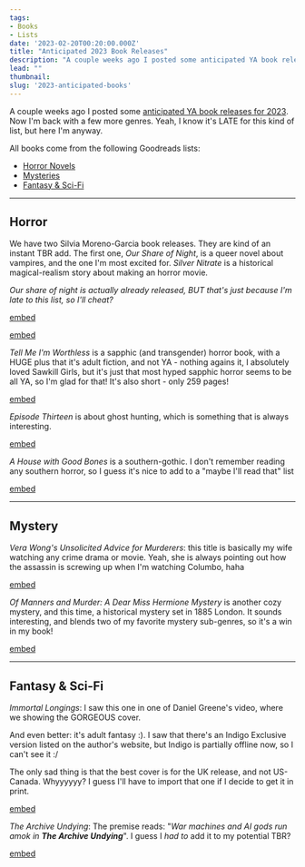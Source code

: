 ```yaml
---
tags:
- Books
- Lists
date: '2023-02-20T00:20:00.000Z'
title: "Anticipated 2023 Book Releases"
description: "A couple weeks ago I posted some anticipated YA book releases for 2023. Now I'm back with a few more genres. Yeah, I know it's LATE for this kind of list, but here I'm anyway."
lead: ""
thumbnail: 
slug: '2023-anticipated-books'
---
```


A couple weeks ago I posted some [anticipated YA book releases for 2023](https://geekosaur.com/post/2023-anticipated-books-ya/). Now I'm back with a few more genres. Yeah, I know it's LATE for this kind of list, but here I'm anyway.

All books come from the following Goodreads lists:
- [Horror Novels](https://www.goodreads.com/blog/show/2507-the-most-anticipated-horror-novels-of-2023)
- [Mysteries](https://www.goodreads.com/blog/show/2440-2023-s-most-anticipated-mysteries-thrillers)
- [Fantasy & Sci-Fi](https://www.goodreads.com/blog/show/2514-2023-s-most-anticipated-new-fantasy-and-science-fiction)

***

## Horror

We have two Silvia Moreno-Garcia book releases. They are kind of an instant TBR add. The first one, _Our Share of Night_, is a queer novel about vampires, and the one I'm most excited for. _Silver Nitrate_ is a historical magical-realism story about making an horror movie.

_Our share of night is actually already released, BUT that's just because I'm late to this list, so I'll cheat?_

[embed](https://www.publishersweekly.com/9780451495143)

[embed](https://www.penguinrandomhouse.com/books/668250/silver-nitrate-by-silvia-moreno-garcia/)

_Tell Me I'm Worthless_ is a sapphic (and transgender) horror book, with a HUGE plus that it's adult fiction, and not YA - nothing agains it, I absolutely loved Sawkill Girls, but it's just that most hyped sapphic horror seems to be all YA, so I'm glad for that! It's also short - only 259 pages!

[embed](https://tornightfire.com/catalog/tell-me-im-worthless-alison-rumfitt/)

_Episode Thirteen_ is about ghost hunting, which is something that is always interesting.

[embed](https://www.publishersweekly.com/9780316443104)

_A House with Good Bones_ is a southern-gothic. I don't remember reading any southern horror, so I guess it's nice to add to a "maybe I'll read that" list

[embed](https://tornightfire.com/catalog/a-house-with-good-bones-t-kingfisher/)

***

## Mystery

_Vera Wong's Unsolicited Advice for Murderers_: this title is basically my wife watching any crime drama or movie. Yeah, she is always pointing out how the assassin is screwing up when I'm watching Columbo, haha

[embed](https://www.penguinrandomhouse.com/books/707475/vera-wongs-unsolicited-advice-for-murderers-by-jesse-q-sutanto/)

_Of Manners and Murder: A Dear Miss Hermione Mystery_ is another cozy mystery, and this time, a historical mystery set in 1885 London. It sounds interesting, and blends two of my favorite mystery sub-genres, so it's a win in my book!

[embed](https://us.macmillan.com/books/9781250848567/ofmannersandmurder)

***

## Fantasy & Sci-Fi

_Immortal Longings_: I saw this one in one of Daniel Greene's video, where we showing the GORGEOUS cover.

And even better: it's adult fantasy :). I saw that there's an Indigo Exclusive version listed on the author's website, but Indigo is partially offline now, so I can't see it :/ 

The only sad thing is that the best cover is for the UK release, and not US-Canada. Whyyyyyy? I guess I'll have to import that one if I decide to get it in print.

[embed](https://www.hachette.co.uk/titles/chloe-gong/immortal-longings/9781399700429/)

_The Archive Undying_: The premise reads: "_War machines and AI gods run amok in **The Archive Undying**_".  I guess I _had to_ add it to my potential TBR?

[embed](https://us.macmillan.com/books/9781250821546/the-archive-undying)

